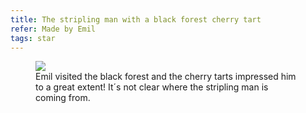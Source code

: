 ```yaml
---
title: The stripling man with a black forest cherry tart
refer: Made by Emil
tags: star
---
```

<figure class="md:bleed-right md:split">
<img src="/img/emil-drawing/IMG_1226.jpg">
<figcaption>Emil visited the black forest and the cherry tarts impressed him to a great extent! It´s not clear where the stripling man is coming from.</figcaption>
</figure>